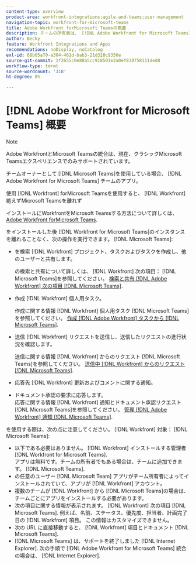 ```yaml
---
content-type: overview
product-area: workfront-integrations;agile-and-teams;user-management
navigation-topic: workfront-for-microsoft-teams
title: Adobe Workfront forMicrosoft Teamsの概要
description: チームの所有者は、 [!DNL Adobe Workfront for Microsoft Teams] チームのアプリ。
author: Becky
feature: Workfront Integrations and Apps
recommendations: noDisplay, noCatalog
exl-id: 88b05a70-a304-461d-bab3-21d328c9356e
source-git-commit: 1f2655c0e88a5cc918501e2a0ef830758111ded8
workflow-type: tm+mt
source-wordcount: '318'
ht-degree: 0%

---
```


# [!DNL Adobe Workfront for Microsoft Teams] 概要

>[!NOTE]
>
>Adobe WorkfrontとMicrosoft Teamsの統合は、現在、クラシックMicrosoft Teamsエクスペリエンスでのみサポートされています。

チームオーナーとして [!DNL Microsoft Teams]を使用している場合、 [!DNL Adobe Workfront for Microsoft Teams] チームのアプリ。

使用 [!DNL Workfront] forMicrosoft Teamsを使用すると、 [!DNL Workfront] 絶えずMicrosoft Teamsを離れず

インストールにWorkfrontをMicrosoft Teamsする方法について詳しくは、 [Adobe Workfront forMicrosoft Teams](../../workfront-integrations-and-apps/using-workfront-with-microsoft-teams/install-workfront-ms-teams.md).

をインストールした後 [!DNL Workfront for Microsoft Teams]のインスタンスを離れることなく、次の操作を実行できます。 [!DNL Microsoft Teams]:

* を検索 [!DNL Workfront] プロジェクト、タスクおよびタスクを作成し、他のユーザーと共有します。

  の検索と共有について詳しくは、 [!DNL Workfront] 次の項目： [!DNL Microsoft Teams]を参照してください。 [検索と共有 [!DNL Adobe Workfront] 次の項目 [!DNL Microsoft Teams]](../../workfront-integrations-and-apps/using-workfront-with-microsoft-teams/search-for-and-share-wf-items-in-ms-teams.md).

* 作成 [!DNL Workfront] 個人用タスク。

  作成に関する情報 [!DNL Workfront] 個人用タスク [!DNL Microsoft Teams]を参照してください。 [作成 [!DNL Adobe Workfront] タスクから [!DNL Microsoft Teams]](../../workfront-integrations-and-apps/using-workfront-with-microsoft-teams/create-workfront-tasks-from-ms-teams.md).

* 送信 [!DNL Workfront] リクエストを送信し、送信したリクエストの進行状況を確認します。

  送信に関する情報 [!DNL Workfront] からのリクエスト [!DNL Microsoft Teams]を参照してください。 [送信中 [!DNL Workfront] からのリクエスト [!DNL Microsoft Teams]](../../workfront-integrations-and-apps/using-workfront-with-microsoft-teams/submit-workfront-requests-from-ms-teams.md).

* 応答先 [!DNL Workfront] 更新およびコメントに関する通知。
* ドキュメント承認の要求に応答します。\
   応答に関する情報 [!DNL Workfront] 通知とドキュメント承認リクエスト [!DNL Microsoft Teams]を参照してください。 [管理 [!DNL Adobe Workfront] 通知 [!DNL Microsoft Teams]](../../workfront-integrations-and-apps/using-workfront-with-microsoft-teams/manage-wf-notifications-approval-requests-ms-teams.md).

を使用する際は、次の点に注意してください。 [!DNL Workfront] 対象： [!DNL Microsoft Teams]:

* 以下である必要はありません。 [!DNL Workfront] インストールする管理者 [!DNL Workfront for Microsoft Teams].\
   アプリは無料です。チームの所有者でもある場合は、チームに追加できます。 [!DNL Microsoft Teams].
* の任意のユーザー [!DNL Microsoft Team] アプリがチーム所有者によってインストールされていて、アプリが [!DNL Workfront] アカウント。
* 複数のチームが [!DNL Workfront] から [!DNL Microsoft Teams]の場合は、チームごとにアプリをインストールする必要があります。
* 次の項目に関する情報が表示されます。 [!DNL Workfront] 次の項目 [!DNL Microsoft Teams]. 例えば、名前、ステータス、優先度、担当者、計画完了日の [!DNL Workfront] 項目。 この情報はカスタマイズできません。
* 次の URL に直接移動すると、 [!DNL Workfront] 項目とドキュメント [!DNL Microsoft Teams].
* [!DNL Microsoft Teams] は、サポートを終了しました [!DNL Internet Explorer]. 次の手順で [!DNL Adobe Workfront for Microsoft Teams] 統合の場合は、 [!DNL Internet Explorer].
